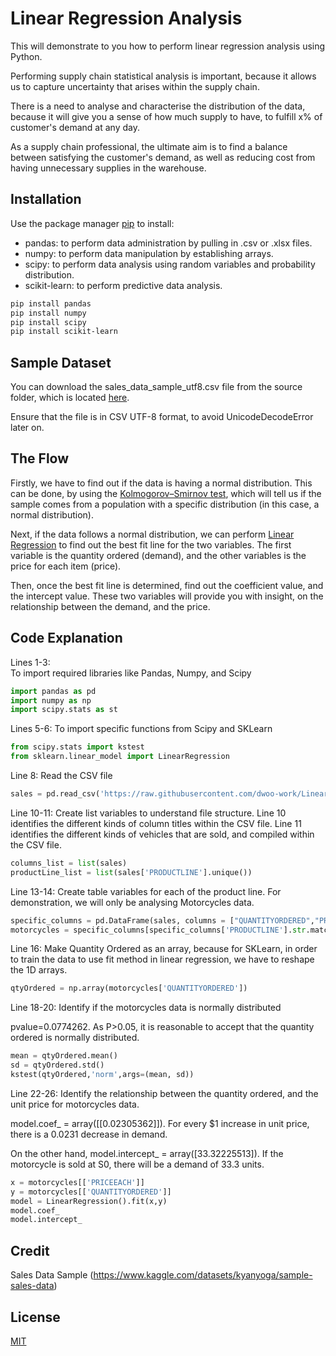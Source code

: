 # Linear Regression Analysis

This will demonstrate to you how to perform linear regression analysis using Python.

Performing supply chain statistical analysis is important, because it allows us to capture uncertainty that arises within the supply chain.

There is a need to analyse and characterise the distribution of the data, because it will give you a sense of how much supply to have, to fulfill x% of customer's demand at any day.

As a supply chain professional, the ultimate aim is to find a balance between satisfying the customer's demand, as well as reducing cost from having unnecessary supplies in the warehouse.

## Installation

Use the package manager [pip](https://pip.pypa.io/en/stable/) to install:

- pandas: to perform data administration by pulling in .csv or .xlsx files.
- numpy: to perform data manipulation by establishing arrays.
- scipy: to perform data analysis using random variables and probability distribution.
- scikit-learn: to perform predictive data analysis.

```bash
pip install pandas
pip install numpy
pip install scipy
pip install scikit-learn
```

## Sample Dataset

You can download the sales_data_sample_utf8.csv file from the source folder, which is located [here](https://github.com/dwoo-work/Linear_Regression_Analysis_using_Python/tree/main/src).

Ensure that the file is in CSV UTF-8 format, to avoid UnicodeDecodeError later on.

## The Flow

Firstly, we have to find out if the data is having a normal distribution. This can be done, by using the [Kolmogorov–Smirnov test](https://towardsdatascience.com/kolmogorov-smirnov-test-84c92fb4158d), which will tell us if the sample comes from a population with a specific distribution (in this case, a normal distribution).

Next, if the data follows a normal distribution, we can perform [Linear Regression](https://www.ibm.com/sg-en/topics/linear-regression) to find out the best fit line for the two variables. The first variable is the quantity ordered (demand), and the other variables is the price for each item (price).

Then, once the best fit line is determined, find out the coefficient value, and the intercept value. These two variables will provide you with insight, on the relationship between the demand, and the price.

## Code Explanation

Lines 1-3:  
To import required libraries like Pandas, Numpy, and Scipy
```python   
import pandas as pd
import numpy as np
import scipy.stats as st
```

Lines 5-6:
To import specific functions from Scipy and SKLearn
```python   
from scipy.stats import kstest
from sklearn.linear_model import LinearRegression
```

Line 8:
Read the CSV file
```python   
sales = pd.read_csv('https://raw.githubusercontent.com/dwoo-work/Linear_Regression_Analysis_using_Python/main/src/sales_data_sample_utf8.csv')
```

Line 10-11:
Create list variables to understand file structure.
Line 10 identifies the different kinds of column titles within the CSV file.
Line 11 identifies the different kinds of vehicles that are sold, and compiled within the CSV file.
```python   
columns_list = list(sales)
productLine_list = list(sales['PRODUCTLINE'].unique())
```

Line 13-14:
Create table variables for each of the product line. For demonstration, we will only be analysing Motorcycles data.
```python   
specific_columns = pd.DataFrame(sales, columns = ["QUANTITYORDERED","PRICEEACH","PRODUCTLINE"])
motorcycles = specific_columns[specific_columns['PRODUCTLINE'].str.match('Motorcycles')]
```

Line 16:
Make Quantity Ordered as an array, because for SKLearn, in order to train the data to use fit method in linear regression, we have to reshape the 1D arrays.
```python   
qtyOrdered = np.array(motorcycles['QUANTITYORDERED'])
```

Line 18-20:
Identify if the motorcycles data is normally distributed

pvalue=0.0774262. As P>0.05, it is reasonable to accept that the quantity ordered is normally distributed.
```python   
mean = qtyOrdered.mean()
sd = qtyOrdered.std()
kstest(qtyOrdered,'norm',args=(mean, sd))
```

Line 22-26:
Identify the relationship between the quantity ordered, and the unit price for motorcycles data.

model.coef_ = array([[0.02305362]]). For every $1 increase in unit price, there is a 0.0231 decrease in demand.

On the other hand, model.intercept_ = array([33.32225513]). If the motorcycle is sold at S0, there will be a demand of 33.3 units.
```python   
x = motorcycles[['PRICEEACH']]
y = motorcycles[['QUANTITYORDERED']]
model = LinearRegression().fit(x,y)
model.coef_
model.intercept_
```

## Credit

Sales Data Sample (https://www.kaggle.com/datasets/kyanyoga/sample-sales-data)

## License

[MIT](https://choosealicense.com/licenses/mit/)

